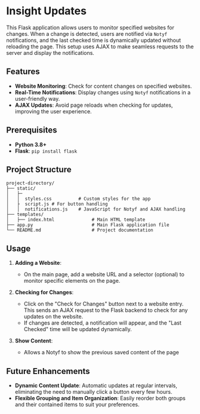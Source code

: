 
# Insight Updates

This Flask application allows users to monitor specified websites for changes. When a change is detected, users are notified via `Notyf` notifications, and the last checked time is dynamically updated without reloading the page. This setup uses AJAX to make seamless requests to the server and display the notifications.

## Features

- **Website Monitoring**: Check for content changes on specified websites.
- **Real-Time Notifications**: Display changes using `Notyf` notifications in a user-friendly way.
- **AJAX Updates**: Avoid page reloads when checking for updates, improving the user experience.


## Prerequisites

- **Python 3.8+**
- **Flask**: `pip install flask`

## Project Structure

```
project-directory/
├── static/
│   ├─
│   │  styles.css          # Custom styles for the app
│   ├  script.js # For button handling 
│   │  notifications.js    # JavaScript for Notyf and AJAX handling
├── templates/
│   ├── index.html              # Main HTML template
├── app.py                      # Main Flask application file
└── README.md                   # Project documentation
```

## Usage

1. **Adding a Website**:
   - On the main page, add a website URL and a selector (optional) to monitor specific elements on the page.

2. **Checking for Changes**:
   - Click on the "Check for Changes" button next to a website entry. This sends an AJAX request to the Flask backend to check for any updates on the website.
   - If changes are detected, a notification will appear, and the "Last Checked" time will be updated dynamically.
3. **Show Content**:
    - Allows a Notyf to show the previous saved content of the page



## Future Enhancements

- **Dynamic Content Update**: Automatic updates at regular intervals, eliminating the need to manually click a button every few hours.
- **Flexible Grouping and Item Organization**: Easily reorder both groups and their contained items to suit your preferences.